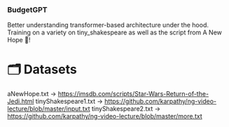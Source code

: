 ### BudgetGPT

Better understanding transformer-based architecture under the hood.
Training on a variety on tiny_shakespeare as well as the script from A New Hope 🌠! 

# 🗂️ Datasets
aNewHope.txt -> https://imsdb.com/scripts/Star-Wars-Return-of-the-Jedi.html
tinyShakespeare1.txt -> https://github.com/karpathy/ng-video-lecture/blob/master/input.txt
tinyShakespeare2.txt -> https://github.com/karpathy/ng-video-lecture/blob/master/more.txt